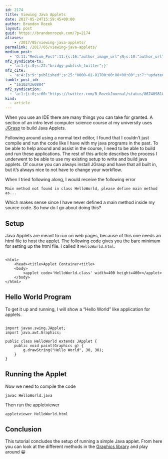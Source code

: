 ```yaml
---
id: 2174
title: Viewing Java Applets
date: 2017-05-24T15:59:45+00:00
author: Brandon Rozek
layout: post
guid: https://brandonrozek.com/?p=2174
aliases:
    - /2017/05/viewing-java-applets/
permalink: /2017/05/viewing-java-applets/
medium_post:
  - 'O:11:"Medium_Post":11:{s:16:"author_image_url";N;s:10:"author_url";N;s:11:"byline_name";N;s:12:"byline_email";N;s:10:"cross_link";N;s:2:"id";N;s:21:"follower_notification";N;s:7:"license";N;s:14:"publication_id";N;s:6:"status";N;s:3:"url";N;}'
mf2_syndicate-to:
  - 'a:1:{i:0;s:22:"bridgy-publish_twitter";}'
mf2_cite:
  - 'a:4:{s:9:"published";s:25:"0000-01-01T00:00:00+00:00";s:7:"updated";s:25:"0000-01-01T00:00:00+00:00";s:8:"category";a:1:{i:0;s:0:"";}s:6:"author";a:0:{}}'
tumblr_post_id:
  - "161024360884"
mf2_syndication:
  - 'a:1:{i:0;s:60:"https://twitter.com/B_RozekJournal/status/867409810932760576";}'
kind:
  - article
---
```

When you use an IDE there are many things you can take for granted. A section of an intro level computer science course at my university uses [JGrasp](http://www.jgrasp.org/) to build Java Applets.

Following around using a normal text editor, I found that I couldn&#8217;t just compile and run the code like I have with my java programs in the past. To be able to help around and assist in the course, I need to be able to build and run these applications. The rest of this article describes the process I underwent to be able to use my existing setup to write and build java applets. Of course you can always install JGrasp and have that all built in, but it&#8217;s always nice to not have to change your workflow.

<!--more-->

When I tried following along, I would receive the following error

    Main method not found in class HelloWorld, please define main method as...

Which makes sense since I have never defined a main method inside my source code. So how do I go about doing this?

## Setup

Java Applets are meant to run on web pages, because of this one needs an html file to host the applet. The following code gives you the bare minimum for setting up the html file. I called it `HelloWorld.html`.

<pre class='language-html'><code class='language-html'>
&lt;html&gt;
    &lt;head&gt;&lt;title&gt;Applet Container&lt;title&gt;
    &lt;body&gt;
        &lt;applet code='HelloWorld.class' width=400 height=400&gt;&lt;/applet&gt;
    &lt;/body&gt;
&lt;/html&gt;
</code></pre>

## Hello World Program

To get it up and running, I will show a &#8220;Hello World&#8221; like application for applets.

<pre class='language-java'><code class='language-java'>
import javax.swing.JApplet;
import java.awt.Graphics;

public class HelloWorld extends JApplet {
    public void paint(Graphics g) {
        g.drawString("Hello World", 30, 30);
    }
} 
</code></pre>

## Running the Applet

Now we need to compile the code

<pre class='langauge-bash'><code class='language-bash'>javac HelloWorld.java</code></pre>

Then run the appletviewer

<pre class='language-bash'><code class='language-bash'>appletviewer HelloWorld.html</code></pre>

## Conclusion

This tutorial concludes the setup of running a simple Java applet. From here you can look at the different methods in the [Graphics library](https://docs.oracle.com/javase/7/docs/api/java/awt/Graphics.html) and play around 😀